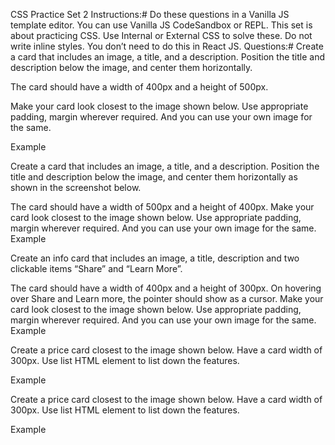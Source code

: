 CSS Practice Set 2
Instructions:#
Do these questions in a Vanilla JS template editor. You can use Vanilla JS CodeSandbox or REPL.
This set is about practicing CSS.
Use Internal or External CSS to solve these. Do not write inline styles.
You don’t need to do this in React JS.
Questions:#
Create a card that includes an image, a title, and a description. Position the title and description below the image, and center them horizontally.

The card should have a width of 400px and a height of 500px.

Make your card look closest to the image shown below. Use appropriate padding, margin wherever required. And you can use your own image for the same.

Example

Create a card that includes an image, a title, and a description. Position the title and description below the image, and center them horizontally as shown in the screenshot below.

The card should have a width of 500px and a height of 400px.
Make your card look closest to the image shown below. Use appropriate padding, margin wherever required. And you can use your own image for the same.
Example

Create an info card that includes an image, a title, description and two clickable items “Share” and “Learn More”.

The card should have a width of 400px and a height of 300px.
On hovering over Share and Learn more, the pointer should show as a cursor.
Make your card look closest to the image shown below. Use appropriate padding, margin wherever required. And you can use your own image for the same.
Example

Create a price card closest to the image shown below. Have a card width of 300px. Use list HTML element to list down the features.

Example

Create a price card closest to the image shown below. Have a card width of 300px. Use list HTML element to list down the features.

Example
